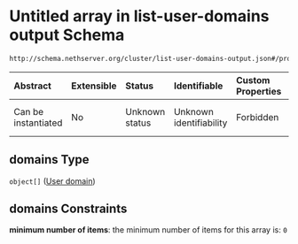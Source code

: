 # Untitled array in list-user-domains output Schema

```txt
http://schema.nethserver.org/cluster/list-user-domains-output.json#/properties/domains
```



| Abstract            | Extensible | Status         | Identifiable            | Custom Properties | Additional Properties | Access Restrictions | Defined In                                                                                     |
| :------------------ | :--------- | :------------- | :---------------------- | :---------------- | :-------------------- | :------------------ | :--------------------------------------------------------------------------------------------- |
| Can be instantiated | No         | Unknown status | Unknown identifiability | Forbidden         | Allowed               | none                | [list-user-domains-output.json*](cluster/list-user-domains-output.json "open original schema") |

## domains Type

`object[]` ([User domain](list-user-domains-output-defs-user-domain.md))

## domains Constraints

**minimum number of items**: the minimum number of items for this array is: `0`
